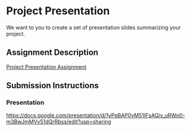 # Project Presentation
We want to you to create a set of presentation slides summarizing your project.

## Assignment Description
[Project Presentation Assignment](https://education.launchcode.org/liftoff/modules/assignments/project-presentation)

## Submission Instructions

### Presentation
https://docs.google.com/presentation/d/1yPeBAP0yM51IFsAQiv_uRWo0-m3BwJmMVv51dQrRbss/edit?usp=sharing
